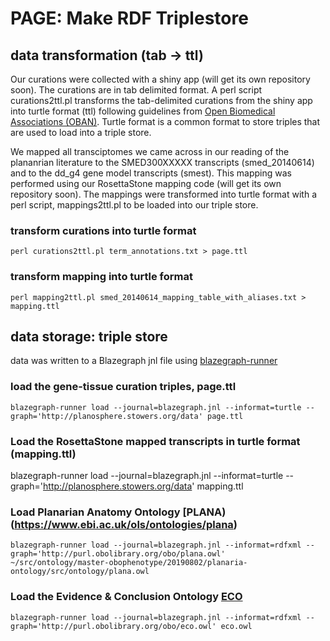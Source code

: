 # PAGE: Make RDF Triplestore

## data transformation (tab -> ttl)

Our curations were collected with a shiny app (will get its own repository soon). The curations are in tab delimited format. A perl script curations2ttl.pl transforms the tab-delimited curations from the shiny app into turtle format (ttl) following guidelines from [Open Biomedical Associations (OBAN)](https://github.com/EBISPOT/OBAN). Turtle format is a common format to store triples that are used to load into a triple store.

We mapped all transciptomes we came across in our reading of the plananrian literature to the SMED300XXXXX transcripts (smed_20140614) and to the dd_g4 gene model transcripts (smest). This mapping was performed using our RosettaStone mapping code (will get its own repository soon). The mappings were transformed into turtle format with a perl script, mappings2ttl.pl to be loaded into our triple store.

### transform curations into turtle format
```
perl curations2ttl.pl term_annotations.txt > page.ttl 
```

### transform mapping into turtle format
```
perl mapping2ttl.pl smed_20140614_mapping_table_with_aliases.txt > mapping.ttl 
```

## data storage: triple store
data was written to a Blazegraph jnl file using [blazegraph-runner](https://github.com/balhoff/blazegraph-runner)

### load the gene-tissue curation triples, page.ttl
```
blazegraph-runner load --journal=blazegraph.jnl --informat=turtle --graph='http://planosphere.stowers.org/data' page.ttl
```

### Load the RosettaStone mapped transcripts in turtle format (mapping.ttl)
blazegraph-runner load --journal=blazegraph.jnl --informat=turtle --graph='http://planosphere.stowers.org/data' mapping.ttl

### Load Planarian Anatomy Ontology [PLANA)(https://www.ebi.ac.uk/ols/ontologies/plana)
```
blazegraph-runner load --journal=blazegraph.jnl --informat=rdfxml --graph='http://purl.obolibrary.org/obo/plana.owl' ~/src/ontology/master-obophenotype/20190802/planaria-ontology/src/ontology/plana.owl
```

### Load the Evidence & Conclusion Ontology [ECO](https://www.ebi.ac.uk/ols/ontologies/eco)
```
blazegraph-runner load --journal=blazegraph.jnl --informat=rdfxml --graph='http://purl.obolibrary.org/obo/eco.owl' eco.owl
```
